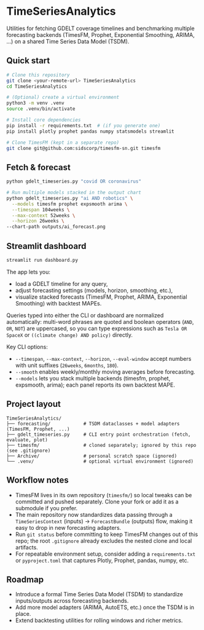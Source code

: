 # TimeSeriesAnalytics

Utilities for fetching GDELT coverage timelines and benchmarking multiple forecasting backends (TimesFM, Prophet, Exponential Smoothing, ARIMA, …) on a shared Time Series Data Model (TSDM).

## Quick start

```bash
# Clone this repository
git clone <your-remote-url> TimeSeriesAnalytics
cd TimeSeriesAnalytics

# (Optional) create a virtual environment
python3 -m venv .venv
source .venv/bin/activate

# Install core dependencies
pip install -r requirements.txt  # (if you generate one)
pip install plotly prophet pandas numpy statsmodels streamlit

# Clone TimesFM (kept in a separate repo)
git clone git@github.com:sidscorp/timesfm-sn.git timesfm
```

## Fetch & forecast

```bash
python gdelt_timeseries.py "covid OR coronavirus"

# Run multiple models stacked in the output chart
python gdelt_timeseries.py "ai AND robotics" \
  --models timesfm prophet expsmooth arima \
  --timespan 104weeks \
  --max-context 52weeks \
  --horizon 26weeks \
--chart-path outputs/ai_forecast.png
```

## Streamlit dashboard

```bash
streamlit run dashboard.py
```

The app lets you:
- load a GDELT timeline for any query,
- adjust forecasting settings (models, horizon, smoothing, etc.),
- visualize stacked forecasts (TimesFM, Prophet, ARIMA, Exponential Smoothing) with backtest MAPEs.

Queries typed into either the CLI or dashboard are normalized automatically: multi-word phrases are quoted and boolean operators (`AND`, `OR`, `NOT`) are uppercased, so you can type expressions such as `Tesla OR SpaceX` or `((climate change) AND policy)` directly.

Key CLI options:
- `--timespan`, `--max-context`, `--horizon`, `--eval-window` accept numbers with unit suffixes (`26weeks`, `6months`, `180`).
- `--smooth` enables weekly/monthly moving averages before forecasting.
- `--models` lets you stack multiple backends (timesfm, prophet, expsmooth, arima); each panel reports its own backtest MAPE.

## Project layout

```
TimeSeriesAnalytics/
├── forecasting/            # TSDM dataclasses + model adapters (TimesFM, Prophet, ...)
├── gdelt_timeseries.py     # CLI entry point orchestration (fetch, evaluate, plot)
├── timesfm/                # cloned separately; ignored by this repo (see .gitignore)
├── Archive/                # personal scratch space (ignored)
└── .venv/                  # optional virtual environment (ignored)
```

## Workflow notes

- TimesFM lives in its own repository (`timesfm/`) so local tweaks can be committed and pushed separately. Clone your fork or add it as a submodule if you prefer.
- The main repository now standardizes data passing through a `TimeSeriesContext` (inputs) → `ForecastBundle` (outputs) flow, making it easy to drop in new forecasting adapters.
- Run `git status` before committing to keep TimesFM changes out of this repo; the root `.gitignore` already excludes the nested clone and local artifacts.
- For repeatable environment setup, consider adding a `requirements.txt` or `pyproject.toml` that captures Plotly, Prophet, pandas, numpy, etc.

## Roadmap

- Introduce a formal Time Series Data Model (TSDM) to standardize inputs/outputs across forecasting backends.
- Add more model adapters (ARIMA, AutoETS, etc.) once the TSDM is in place.
- Extend backtesting utilities for rolling windows and richer metrics.
